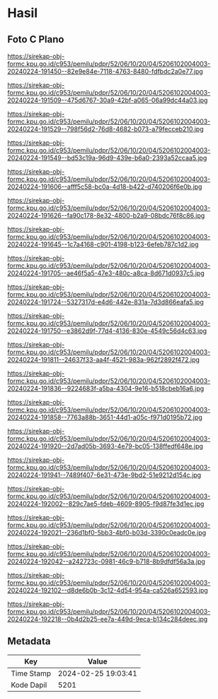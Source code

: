 # Hasil

## Foto C Plano

https://sirekap-obj-formc.kpu.go.id/c953/pemilu/pdpr/52/06/10/20/04/5206102004003-20240224-191450--82e9e84e-7118-4763-8480-fdfbdc2a0e77.jpg

https://sirekap-obj-formc.kpu.go.id/c953/pemilu/pdpr/52/06/10/20/04/5206102004003-20240224-191509--475d6767-30a9-42bf-a065-06a99dc44a03.jpg

https://sirekap-obj-formc.kpu.go.id/c953/pemilu/pdpr/52/06/10/20/04/5206102004003-20240224-191529--798f56d2-76d8-4682-b073-a79fecceb210.jpg

https://sirekap-obj-formc.kpu.go.id/c953/pemilu/pdpr/52/06/10/20/04/5206102004003-20240224-191549--bd53c19a-96d9-439e-b6a0-2393a52ccaa5.jpg

https://sirekap-obj-formc.kpu.go.id/c953/pemilu/pdpr/52/06/10/20/04/5206102004003-20240224-191606--afff5c58-bc0a-4d18-b422-d740206f6e0b.jpg

https://sirekap-obj-formc.kpu.go.id/c953/pemilu/pdpr/52/06/10/20/04/5206102004003-20240224-191626--fa90c178-8e32-4800-b2a9-08bdc76f8c86.jpg

https://sirekap-obj-formc.kpu.go.id/c953/pemilu/pdpr/52/06/10/20/04/5206102004003-20240224-191645--1c7a4168-c901-4198-b123-6efeb787c1d2.jpg

https://sirekap-obj-formc.kpu.go.id/c953/pemilu/pdpr/52/06/10/20/04/5206102004003-20240224-191705--ae46f5a5-47e3-480c-a8ca-8d671d0937c5.jpg

https://sirekap-obj-formc.kpu.go.id/c953/pemilu/pdpr/52/06/10/20/04/5206102004003-20240224-191724--5327317d-e4d6-442e-831a-7d3d866eafa5.jpg

https://sirekap-obj-formc.kpu.go.id/c953/pemilu/pdpr/52/06/10/20/04/5206102004003-20240224-191750--e3862d9f-77d4-4136-830e-4549c56d4c63.jpg

https://sirekap-obj-formc.kpu.go.id/c953/pemilu/pdpr/52/06/10/20/04/5206102004003-20240224-191811--24637f33-aa4f-4521-983a-962f2892f472.jpg

https://sirekap-obj-formc.kpu.go.id/c953/pemilu/pdpr/52/06/10/20/04/5206102004003-20240224-191836--9224683f-a5ba-4304-9e16-b518cbeb16a6.jpg

https://sirekap-obj-formc.kpu.go.id/c953/pemilu/pdpr/52/06/10/20/04/5206102004003-20240224-191858--7763a88b-3651-44d1-a05c-f971d0195b72.jpg

https://sirekap-obj-formc.kpu.go.id/c953/pemilu/pdpr/52/06/10/20/04/5206102004003-20240224-191920--2d7ad05b-3693-4e79-bc05-138ffedf648e.jpg

https://sirekap-obj-formc.kpu.go.id/c953/pemilu/pdpr/52/06/10/20/04/5206102004003-20240224-191941--7489f407-6e31-473e-9bd2-51e9212d154c.jpg

https://sirekap-obj-formc.kpu.go.id/c953/pemilu/pdpr/52/06/10/20/04/5206102004003-20240224-192002--829c7ae5-fdeb-4609-8905-f9d87fe3d1ec.jpg

https://sirekap-obj-formc.kpu.go.id/c953/pemilu/pdpr/52/06/10/20/04/5206102004003-20240224-192021--236d1bf0-5bb3-4bf0-b03d-3390c0eadc0e.jpg

https://sirekap-obj-formc.kpu.go.id/c953/pemilu/pdpr/52/06/10/20/04/5206102004003-20240224-192042--a242723c-0981-46c9-b718-8b9dfdf56a3a.jpg

https://sirekap-obj-formc.kpu.go.id/c953/pemilu/pdpr/52/06/10/20/04/5206102004003-20240224-192102--d8de6b0b-3c12-4d54-954a-ca526a652593.jpg

https://sirekap-obj-formc.kpu.go.id/c953/pemilu/pdpr/52/06/10/20/04/5206102004003-20240224-192218--0b4d2b25-ee7a-449d-9eca-b134c284deec.jpg


## Metadata

| Key        | Value               |
| ---------- | ------------------- |
| Time Stamp | 2024-02-25 19:03:41 |
| Kode Dapil | 5201                |



